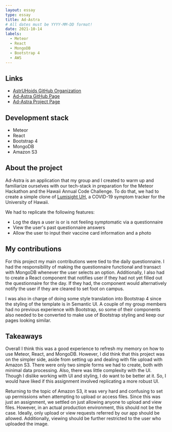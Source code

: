 ```yaml
---
layout: essay
type: essay
title: Ad-Astra
# All dates must be YYYY-MM-DD format!
date: 2021-10-14
labels:
  - Meteor
  - React
  - MongoDB
  - Bootstrap 4
  - AWS
---
```


## Links
* [AstrUHoids GitHub Organization](https://github.com/astruhoids)
* [Ad-Astra GitHub Page](https://github.com/astruhoids/ad-astra)
* [Ad-Astra Project Page](https://astruhoids.github.io/)  

## Development stack
* Meteor
* React
* Bootstrap 4
* MongoDB
* Amazon S3

## About the project
Ad-Astra is an application that my group and I created to warm up and familiarize ourselves with our tech-stack in
preparation for the Meteor Hackathon and the Hawaii Annual Code Challenge. To do that, we had to create a simple clone 
of [Lumisight UH](https://uh.campus.lumisight.com/), a COVID-19 symptom tracker for the University of Hawaii.  

We had to replicate the following features:
* Log the days a user is or is not feeling symptomatic via a questionnaire 
* View the user's past questionnaire answers
* Allow the user to input their vaccine card information and a photo

## My contributions
For this project my main contributions were tied to the daily questionnaire. I had the responsibility of making the
questionnaire functional and transact with MongoDB whenever the user selects an option. Additionally, I also had to
create a React component that notifies user if they had not yet filled out the questionnaire for the day. If they had, 
the component would alternatively notify the user if they are cleared to set foot on campus.

I was also in charge of doing some style translation into Bootstrap 4 since the styling of the template is
in Semantic UI. A couple of my group members had no previous experience with Bootstrap, so some of their components
also needed to be converted to make use of Bootstrap styling and keep our pages looking similar.

## Takeaways
Overall I think this was a good experience to refresh my memory on how to use Meteor, React, and MongoDB. However,
I did think that this project was on the simpler side, aside from setting up and dealing with file upload with Amazon 
S3. There were only two simple forms we had to create, both with minimal data processing. Also, there was little
complexity with the UI. Though I dislike working with UI and styling, I do want to be better at it. So, I would have liked if this assignment involved replicating a more robust UI.

Returning to the topic of Amazon S3, it was very hard and confusing to set up permissions when attempting to upload or
access files. Since this was just an assignment, we settled on just allowing anyone to upload and view files. However,
in an actual production environment, this should not be the case. Ideally, only upload or view requests referred by 
our app should be allowed. Additionally, viewing should be further restricted to the user who uploaded the image.